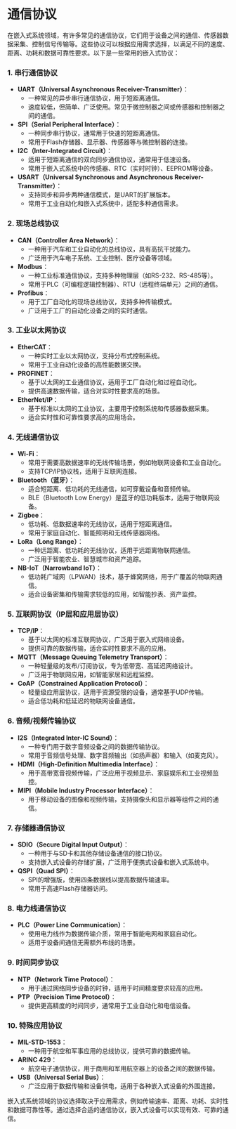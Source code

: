 # 通信协议

在嵌入式系统领域，有许多常见的通信协议，它们用于设备之间的通信、传感器数据采集、控制信号传输等。这些协议可以根据应用需求选择，以满足不同的速度、距离、功耗和数据可靠性要求。以下是一些常用的嵌入式协议：

### 1. **串行通信协议**
   - **UART（Universal Asynchronous Receiver-Transmitter）**：
     - 一种常见的异步串行通信协议，用于短距离通信。
     - 速度较低，但简单、广泛使用。常见于微控制器之间或传感器和控制器之间的通信。
   - **SPI（Serial Peripheral Interface）**：
     - 一种同步串行协议，通常用于快速的短距离通信。
     - 常用于Flash存储器、显示器、传感器等与微控制器的连接。
   - **I2C（Inter-Integrated Circuit）**：
     - 适用于短距离通信的双向同步通信协议，通常用于低速设备。
     - 常用于嵌入式系统中的传感器、RTC（实时时钟）、EEPROM等设备。
   - **USART（Universal Synchronous and Asynchronous Receiver-Transmitter）**：
     - 支持同步和异步两种通信模式，是UART的扩展版本。
     - 常用于工业自动化和嵌入式系统中，适配多种通信需求。

### 2. **现场总线协议**
   - **CAN（Controller Area Network）**：
     - 一种用于汽车和工业自动化的总线协议，具有高抗干扰能力。
     - 广泛用于汽车电子系统、工业控制、医疗设备等领域。
   - **Modbus**：
     - 一种工业标准通信协议，支持多种物理层（如RS-232、RS-485等）。
     - 常用于PLC（可编程逻辑控制器）、RTU（远程终端单元）之间的通信。
   - **Profibus**：
     - 用于工厂自动化的现场总线协议，支持多种传输模式。
     - 广泛用于工厂的自动化设备之间的实时通信。

### 3. **工业以太网协议**
   - **EtherCAT**：
     - 一种实时工业以太网协议，支持分布式控制系统。
     - 常用于工业自动化设备的高性能数据交换。
   - **PROFINET**：
     - 基于以太网的工业通信协议，适用于工厂自动化和过程自动化。
     - 提供高速数据传输，适合对实时性要求高的场景。
   - **EtherNet/IP**：
     - 基于标准以太网的工业协议，主要用于控制系统和传感器数据采集。
     - 适合实时性和可靠性要求高的应用场合。

### 4. **无线通信协议**
   - **Wi-Fi**：
     - 常用于需要高数据速率的无线传输场景，例如物联网设备和工业自动化。
     - 支持TCP/IP协议栈，适用于互联网连接。
   - **Bluetooth（蓝牙）**：
     - 适合短距离、低功耗的无线通信，如可穿戴设备和音频传输。
     - BLE（Bluetooth Low Energy）是蓝牙的低功耗版本，适用于物联网设备。
   - **Zigbee**：
     - 低功耗、低数据速率的无线协议，适用于短距离通信。
     - 常用于家庭自动化、智能照明和无线传感器网络。
   - **LoRa（Long Range）**：
     - 一种远距离、低功耗的无线协议，适用于远距离物联网通信。
     - 广泛用于智能农业、智慧城市和资产追踪。
   - **NB-IoT（Narrowband IoT）**：
     - 低功耗广域网（LPWAN）技术，基于蜂窝网络，用于广覆盖的物联网通信。
     - 适合设备密集和传输需求较低的应用，如智能抄表、资产监控。

### 5. **互联网协议（IP层和应用层协议）**
   - **TCP/IP**：
     - 基于以太网的标准互联网协议，广泛用于嵌入式网络设备。
     - 提供可靠的数据传输，适合实时性要求不高的应用。
   - **MQTT（Message Queuing Telemetry Transport）**：
     - 一种轻量级的发布/订阅协议，专为低带宽、高延迟网络设计。
     - 广泛用于物联网应用，如智能家居和远程监控。
   - **CoAP（Constrained Application Protocol）**：
     - 轻量级应用层协议，适用于资源受限的设备，通常基于UDP传输。
     - 适合低功耗和低延迟的物联网设备通信。

### 6. **音频/视频传输协议**
   - **I2S（Integrated Inter-IC Sound）**：
     - 一种专门用于数字音频设备之间的数据传输协议。
     - 常用于音频信号处理、数字音频输出（如扬声器）和输入（如麦克风）。
   - **HDMI（High-Definition Multimedia Interface）**：
     - 用于高带宽音视频传输，广泛应用于视频显示、家庭娱乐和工业视频监控。
   - **MIPI（Mobile Industry Processor Interface）**：
     - 用于移动设备的图像和视频传输，支持摄像头和显示器等组件之间的通信。

### 7. **存储器通信协议**
   - **SDIO（Secure Digital Input Output）**：
     - 一种用于与SD卡和其他存储设备通信的接口协议。
     - 支持嵌入式设备的存储扩展，广泛用于便携式设备和嵌入式系统中。
   - **QSPI（Quad SPI）**：
     - SPI的增强版，使用四条数据线以提高数据传输速率。
     - 常用于高速Flash存储器访问。

### 8. **电力线通信协议**
   - **PLC（Power Line Communication）**：
     - 使用电力线作为数据传输介质，常用于智能电网和家庭自动化。
     - 适用于设备间通信无需额外布线的场景。

### 9. **时间同步协议**
   - **NTP（Network Time Protocol）**：
     - 用于通过网络同步设备的时钟，适用于时间精度要求较高的应用。
   - **PTP（Precision Time Protocol）**：
     - 提供更高精度的时间同步，通常用于工业自动化和电信设备。

### 10. **特殊应用协议**
   - **MIL-STD-1553**：
     - 一种用于航空和军事应用的总线协议，提供可靠的数据传输。
   - **ARINC 429**：
     - 航空电子通信协议，用于商用和军用航空器上的设备之间的数据传输。
   - **USB（Universal Serial Bus）**：
     - 广泛应用于数据传输和设备供电，适用于各种嵌入式设备的外围连接。
     
嵌入式系统领域的协议选择取决于应用需求，例如传输速率、距离、功耗、实时性和数据可靠性等。通过选择合适的通信协议，嵌入式设备可以实现有效、可靠的通信。